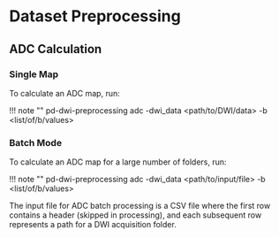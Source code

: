 # Dataset Preprocessing 

## ADC Calculation

### Single Map 

To calculate an ADC map, run:

!!! note ""
    pd-dwi-preprocessing adc -dwi_data <path/to/DWI/data\> -b <list/of/b/values\>

### Batch Mode

To calculate an ADC map for a large number of folders, run:

!!! note ""
    pd-dwi-preprocessing adc -dwi_data <path/to/input/file\> -b <list/of/b/values\>

The input file for ADC batch processing is a CSV file where the first row contains a header (skipped in processing), and each subsequent row represents a path for a DWI acquisition folder.